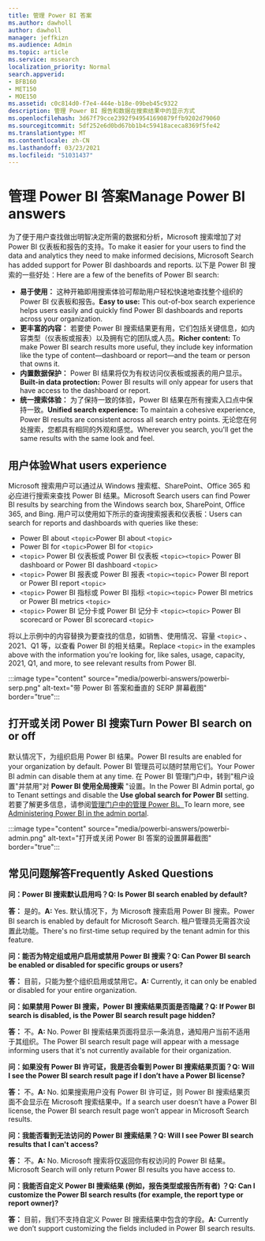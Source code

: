 ```yaml
---
title: 管理 Power BI 答案
ms.author: dawholl
author: dawholl
manager: jeffkizn
ms.audience: Admin
ms.topic: article
ms.service: mssearch
localization_priority: Normal
search.appverid:
- BFB160
- MET150
- MOE150
ms.assetid: c0c814d0-f7e4-444e-b18e-09beb45c9322
description: 管理 Power BI 报告和数据在搜索结果中的显示方式
ms.openlocfilehash: 3d67f79cce2392f949541690879ffb9202d79060
ms.sourcegitcommit: 5df252e6d0bd67bb1b4c59418aceca8369f5fe42
ms.translationtype: MT
ms.contentlocale: zh-CN
ms.lasthandoff: 03/23/2021
ms.locfileid: "51031437"
---
```

# <a name="manage-power-bi-answers"></a><span data-ttu-id="2ef2c-103">管理 Power BI 答案</span><span class="sxs-lookup"><span data-stu-id="2ef2c-103">Manage Power BI answers</span></span>

<span data-ttu-id="2ef2c-104">为了便于用户查找做出明智决定所需的数据和分析，Microsoft 搜索增加了对 Power BI 仪表板和报告的支持。</span><span class="sxs-lookup"><span data-stu-id="2ef2c-104">To make it easier for your users to find the data and analytics they need to make informed decisions, Microsoft Search has added support for Power BI dashboards and reports.</span></span> <span data-ttu-id="2ef2c-105">以下是 Power BI 搜索的一些好处：</span><span class="sxs-lookup"><span data-stu-id="2ef2c-105">Here are a few of the benefits of Power BI search:</span></span>

* <span data-ttu-id="2ef2c-106">**易于使用：** 这种开箱即用搜索体验可帮助用户轻松快速地查找整个组织的 Power BI 仪表板和报告。</span><span class="sxs-lookup"><span data-stu-id="2ef2c-106">**Easy to use:** This out-of-box search experience helps users easily and quickly find Power BI dashboards and reports across your organization.</span></span>
* <span data-ttu-id="2ef2c-107">**更丰富的内容：** 若要使 Power BI 搜索结果更有用，它们包括关键信息，如内容类型（仪表板或报表）以及拥有它的团队或人员。</span><span class="sxs-lookup"><span data-stu-id="2ef2c-107">**Richer content:** To make Power BI search results more useful, they include key information like the type of content—dashboard or report—and the team or person that owns it.</span></span>
* <span data-ttu-id="2ef2c-108">**内置数据保护：** Power BI 结果将仅为有权访问仪表板或报表的用户显示。</span><span class="sxs-lookup"><span data-stu-id="2ef2c-108">**Built-in data protection:** Power BI results will only appear for users that have access to the dashboard or report.</span></span>
* <span data-ttu-id="2ef2c-109">**统一搜索体验：** 为了保持一致的体验，Power BI 结果在所有搜索入口点中保持一致。</span><span class="sxs-lookup"><span data-stu-id="2ef2c-109">**Unified search experience:** To maintain a cohesive experience, Power BI results are consistent across all search entry points.</span></span> <span data-ttu-id="2ef2c-110">无论您在何处搜索，您都具有相同的外观和感觉。</span><span class="sxs-lookup"><span data-stu-id="2ef2c-110">Wherever you search, you'll get the same results with the same look and feel.</span></span>

## <a name="what-users-experience"></a><span data-ttu-id="2ef2c-111">用户体验</span><span class="sxs-lookup"><span data-stu-id="2ef2c-111">What users experience</span></span>

<span data-ttu-id="2ef2c-112">Microsoft 搜索用户可以通过从 Windows 搜索框、SharePoint、Office 365 和必应进行搜索来查找 Power BI 结果。</span><span class="sxs-lookup"><span data-stu-id="2ef2c-112">Microsoft Search users can find Power BI results by searching from the Windows search box, SharePoint, Office 365, and Bing.</span></span> <span data-ttu-id="2ef2c-113">用户可以使用如下所示的查询搜索报表和仪表板：</span><span class="sxs-lookup"><span data-stu-id="2ef2c-113">Users can search for reports and dashboards with queries like these:</span></span>

* <span data-ttu-id="2ef2c-114">Power BI about `<topic>`</span><span class="sxs-lookup"><span data-stu-id="2ef2c-114">Power BI about `<topic>`</span></span>
* <span data-ttu-id="2ef2c-115">Power BI for `<topic>`</span><span class="sxs-lookup"><span data-stu-id="2ef2c-115">Power BI for `<topic>`</span></span>
* <span data-ttu-id="2ef2c-116">`<topic>` Power BI 仪表板或 Power BI 仪表板 `<topic>`</span><span class="sxs-lookup"><span data-stu-id="2ef2c-116">`<topic>` Power BI dashboard or Power BI dashboard `<topic>`</span></span>
* <span data-ttu-id="2ef2c-117">`<topic>` Power BI 报表或 Power BI 报表 `<topic>`</span><span class="sxs-lookup"><span data-stu-id="2ef2c-117">`<topic>` Power BI report or Power BI report `<topic>`</span></span>
* <span data-ttu-id="2ef2c-118">`<topic>` Power BI 指标或 Power BI 指标 `<topic>`</span><span class="sxs-lookup"><span data-stu-id="2ef2c-118">`<topic>` Power BI metrics or Power BI metrics `<topic>`</span></span>
* <span data-ttu-id="2ef2c-119">`<topic>` Power BI 记分卡或 Power BI 记分卡 `<topic>`</span><span class="sxs-lookup"><span data-stu-id="2ef2c-119">`<topic>` Power BI scorecard or Power BI scorecard `<topic>`</span></span>

<span data-ttu-id="2ef2c-120">将以上示例中的内容替换为要查找的信息，如销售、使用情况、容量 `<topic>` 、2021、Q1 等，以查看 Power BI 的相关结果。</span><span class="sxs-lookup"><span data-stu-id="2ef2c-120">Replace `<topic>` in the examples above with the information you're looking for, like sales, usage, capacity, 2021, Q1, and more, to see relevant results from Power BI.</span></span>

:::image type="content" source="media/powerbi-answers/powerbi-serp.png" alt-text="带 Power BI 答案和垂直的 SERP 屏幕截图" border="true":::

## <a name="turn-power-bi-search-on-or-off"></a><span data-ttu-id="2ef2c-122">打开或关闭 Power BI 搜索</span><span class="sxs-lookup"><span data-stu-id="2ef2c-122">Turn Power BI search on or off</span></span>

<span data-ttu-id="2ef2c-123">默认情况下，为组织启用 Power BI 结果。</span><span class="sxs-lookup"><span data-stu-id="2ef2c-123">Power BI results are enabled for your organization by default.</span></span> <span data-ttu-id="2ef2c-124">Power BI 管理员可以随时禁用它们。</span><span class="sxs-lookup"><span data-stu-id="2ef2c-124">Your Power BI admin can disable them at any time.</span></span> <span data-ttu-id="2ef2c-125">在 Power BI 管理门户中，转到"租户设置"并禁用"对 **Power BI 使用全局搜索** "设置。</span><span class="sxs-lookup"><span data-stu-id="2ef2c-125">In the Power BI Admin portal, go to Tenant settings and disable the **Use global search for Power BI** setting.</span></span> <span data-ttu-id="2ef2c-126">若要了解更多信息，请参阅[管理门户中的管理 Power BI。](/power-bi/admin/service-admin-portal#use-global-search-for-power-bi-preview)</span><span class="sxs-lookup"><span data-stu-id="2ef2c-126">To learn more, see [Administering Power BI in the admin portal](/power-bi/admin/service-admin-portal#use-global-search-for-power-bi-preview).</span></span>

:::image type="content" source="media/powerbi-answers/powerbi-admin.png" alt-text="打开或关闭 Power BI 答案的设置屏幕截图" border="true":::

## <a name="frequently-asked-questions"></a><span data-ttu-id="2ef2c-128">常见问题解答</span><span class="sxs-lookup"><span data-stu-id="2ef2c-128">Frequently Asked Questions</span></span>

<span data-ttu-id="2ef2c-129">**问：Power BI 搜索默认启用吗？**</span><span class="sxs-lookup"><span data-stu-id="2ef2c-129">**Q: Is Power BI search enabled by default?**</span></span>

<span data-ttu-id="2ef2c-130">**答：** 是的。</span><span class="sxs-lookup"><span data-stu-id="2ef2c-130">**A:** Yes.</span></span> <span data-ttu-id="2ef2c-131">默认情况下，为 Microsoft 搜索启用 Power BI 搜索。</span><span class="sxs-lookup"><span data-stu-id="2ef2c-131">Power BI search is enabled by default for Microsoft Search.</span></span> <span data-ttu-id="2ef2c-132">租户管理员无需首次设置此功能。</span><span class="sxs-lookup"><span data-stu-id="2ef2c-132">There's no first-time setup required by the tenant admin for this feature.</span></span>

<span data-ttu-id="2ef2c-133">**问：能否为特定组或用户启用或禁用 Power BI 搜索？**</span><span class="sxs-lookup"><span data-stu-id="2ef2c-133">**Q: Can Power BI search be enabled or disabled for specific groups or users?**</span></span>

<span data-ttu-id="2ef2c-134">**答：** 目前，只能为整个组织启用或禁用它。</span><span class="sxs-lookup"><span data-stu-id="2ef2c-134">**A:** Currently, it can only be enabled or disabled for your entire organization.</span></span>

<span data-ttu-id="2ef2c-135">**问：如果禁用 Power BI 搜索，Power BI 搜索结果页面是否隐藏？**</span><span class="sxs-lookup"><span data-stu-id="2ef2c-135">**Q: If Power BI search is disabled, is the Power BI search result page hidden?**</span></span>

<span data-ttu-id="2ef2c-136">**答：** 不。</span><span class="sxs-lookup"><span data-stu-id="2ef2c-136">**A:** No.</span></span> <span data-ttu-id="2ef2c-137">Power BI 搜索结果页面将显示一条消息，通知用户当前不适用于其组织。</span><span class="sxs-lookup"><span data-stu-id="2ef2c-137">The Power BI search result page will appear with a message informing users that it's not currently available for their organization.</span></span>

<span data-ttu-id="2ef2c-138">**问：如果没有 Power BI 许可证，我是否会看到 Power BI 搜索结果页面？**</span><span class="sxs-lookup"><span data-stu-id="2ef2c-138">**Q: Will I see the Power BI search result page if I don’t have a Power BI license?**</span></span>

<span data-ttu-id="2ef2c-139">**答：** 不。</span><span class="sxs-lookup"><span data-stu-id="2ef2c-139">**A:** No.</span></span> <span data-ttu-id="2ef2c-140">如果搜索用户没有 Power BI 许可证，则 Power BI 搜索结果页面不会显示在 Microsoft 搜索结果中。</span><span class="sxs-lookup"><span data-stu-id="2ef2c-140">If a search user doesn’t have a Power BI license, the Power BI search result page won’t appear in Microsoft Search results.</span></span>

<span data-ttu-id="2ef2c-141">**问：我能否看到无法访问的 Power BI 搜索结果？**</span><span class="sxs-lookup"><span data-stu-id="2ef2c-141">**Q: Will I see Power BI search results that I can't access?**</span></span>

<span data-ttu-id="2ef2c-142">**答：** 不。</span><span class="sxs-lookup"><span data-stu-id="2ef2c-142">**A:** No.</span></span> <span data-ttu-id="2ef2c-143">Microsoft 搜索将仅返回你有权访问的 Power BI 结果。</span><span class="sxs-lookup"><span data-stu-id="2ef2c-143">Microsoft Search will only return Power BI results you have access to.</span></span>

<span data-ttu-id="2ef2c-144">**问：我能否自定义 Power BI 搜索结果 (例如，报告类型或报告所有者) ？**</span><span class="sxs-lookup"><span data-stu-id="2ef2c-144">**Q: Can I customize the Power BI search results (for example, the report type or report owner)?**</span></span>

<span data-ttu-id="2ef2c-145">**答：** 目前，我们不支持自定义 Power BI 搜索结果中包含的字段。</span><span class="sxs-lookup"><span data-stu-id="2ef2c-145">**A:** Currently we don’t support customizing the fields included in Power BI search results.</span></span>